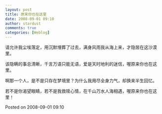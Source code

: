 ```yaml
---
layout: post
title: 原来你也在这里
date: 2008-09-01 09:10
author: stardust
comments: true
categories: [Weblog]
---
```

请允许我尘埃落定，用沉默埋葬了过去，满身风雨我从海上来，才隐居在这沙漠里。

该隐瞒的事总清晰，千言万语只能无语，爱是天时地利的迷信，喔原来你也在这里。

啊那一个人，是不是只存在梦境里？为什么我用尽全身力气，却换来半生回忆。

若不是你渴望眼睛，若不是我救赎心情，在千山万水人海相遇，喔原来你也在这里！

Posted on 2008-09-01 09:10
